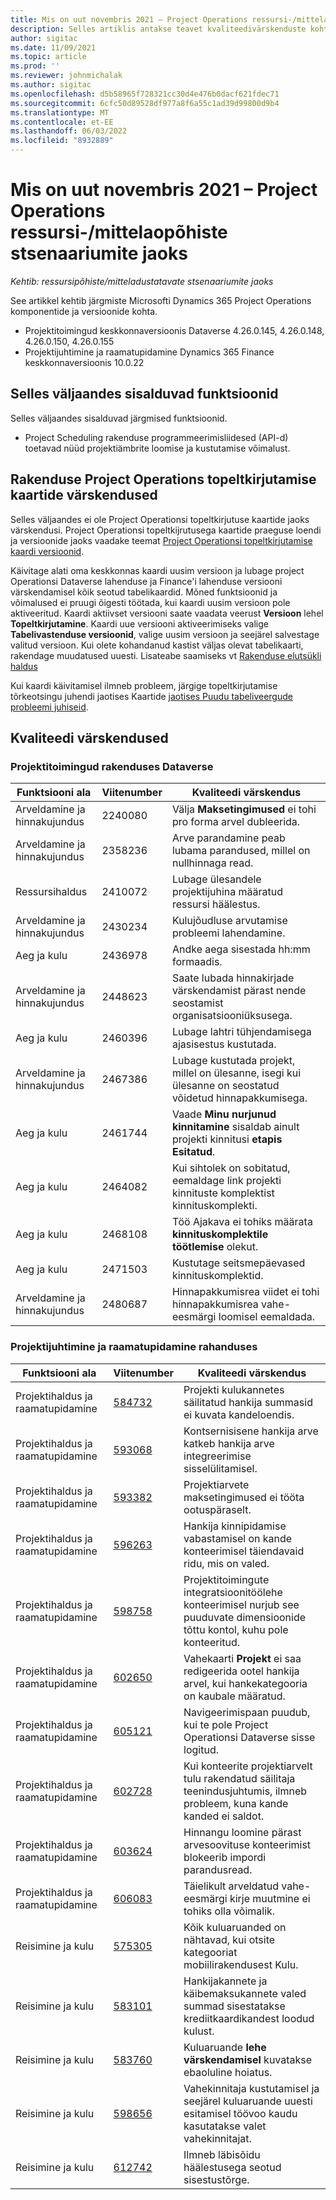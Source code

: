 ```yaml
---
title: Mis on uut novembris 2021 – Project Operations ressursi-/mittelaopõhiste stsenaariumite jaoks
description: Selles artiklis antakse teavet kvaliteedivärskenduste kohta, mis on saadaval project Operationsi 2021. aasta novembri väljaandes ressursi-/ladustamata põhistsenaariumide jaoks.
author: sigitac
ms.date: 11/09/2021
ms.topic: article
ms.prod: ''
ms.reviewer: johnmichalak
ms.author: sigitac
ms.openlocfilehash: d5b58965f728321cc30d4e476b0dacf621fdec71
ms.sourcegitcommit: 6cfc50d89528df977a8f6a55c1ad39d99800d9b4
ms.translationtype: MT
ms.contentlocale: et-EE
ms.lasthandoff: 06/03/2022
ms.locfileid: "8932889"
---
```

# <a name="whats-new-november-2021---project-operations-for-resourcenon-stocked-based-scenarios"></a>Mis on uut novembris 2021 – Project Operations ressursi-/mittelaopõhiste stsenaariumite jaoks

*Kehtib: ressursipõhiste/mitteladustatavate stsenaariumite jaoks*

See artikkel kehtib järgmiste Microsofti Dynamics 365 Project Operations komponentide ja versioonide kohta.

- Projektitoimingud keskkonnaversioonis Dataverse 4.26.0.145, 4.26.0.148, 4.26.0.150, 4.26.0.155
- Projektijuhtimine ja raamatupidamine Dynamics 365 Finance keskkonnaversioonis 10.0.22

## <a name="features-included-in-this-release"></a>Selles väljaandes sisalduvad funktsioonid

Selles väljaandes sisalduvad järgmised funktsioonid.

- Project Scheduling rakenduse programmeerimisliidesed (API-d) toetavad nüüd projektiämbrite loomise ja kustutamise võimalust.

## <a name="project-operations-dual-write-maps-updates"></a>Rakenduse Project Operations topeltkirjutamise kaartide värskendused

Selles väljaandes ei ole Project Operationsi topeltkirjutuse kaartide jaoks värskendusi. Project Operationsi topeltkijrutusega kaartide praeguse loendi ja versioonide jaoks vaadake teemat [Project Operationsi topeltkirjutamise kaardi versioonid](/dynamics365/project-operations/environment/resource-dual-write-maps).

Käivitage alati oma keskkonnas kaardi uusim versioon ja lubage project Operationsi Dataverse lahenduse ja Finance'i lahenduse versiooni värskendamisel kõik seotud tabelikaardid. Mõned funktsioonid ja võimalused ei pruugi õigesti töötada, kui kaardi uusim versioon pole aktiveeritud. Kaardi aktiivset versiooni saate vaadata veerust **Versioon** lehel **Topeltkirjutamine**. Kaardi uue versiooni aktiveerimiseks valige **Tabelivastenduse versioonid**, valige uusim versioon ja seejärel salvestage valitud versioon. Kui olete kohandanud kastist väljas olevat tabelikaarti, rakendage muudatused uuesti. Lisateabe saamiseks vt [Rakenduse elutsükli haldus](/dynamics365/fin-ops-core/dev-itpro/data-entities/dual-write/app-lifecycle-management)

Kui kaardi käivitamisel ilmneb probleem, järgige topeltkirjutamise tõrkeotsingu juhendi jaotises Kaartide [jaotises Puudu tabeliveergude probleemi juhiseid](/dynamics365/fin-ops-core/dev-itpro/data-entities/dual-write/dual-write-troubleshooting-finops-upgrades#missing-table-columns-issue-on-maps).

## <a name="quality-updates"></a>Kvaliteedi värskendused

### <a name="project-operations-in-dataverse"></a>Projektitoimingud rakenduses Dataverse

| Funktsiooni ala | Viitenumber | Kvaliteedi värskendus |
| --- | --- | --- |
| Arveldamine ja hinnakujundus | 2240080 | Välja **Maksetingimused** ei tohi pro forma arvel dubleerida. |
| Arveldamine ja hinnakujundus | 2358236 | Arve parandamine peab lubama parandused, millel on nullhinnaga read. |
| Ressursihaldus | 2410072 | Lubage ülesandele projektijuhina määratud ressursi häälestus. |
| Arveldamine ja hinnakujundus | 2430234 | Kulujõudluse arvutamise probleemi lahendamine. |
| Aeg ja kulu | 2436978 | Andke aega sisestada hh:mm formaadis. |
| Arveldamine ja hinnakujundus | 2448623 | Saate lubada hinnakirjade värskendamist pärast nende seostamist organisatsiooniüksusega. |
| Aeg ja kulu | 2460396 | Lubage lahtri tühjendamisega ajasisestus kustutada. |
| Arveldamine ja hinnakujundus | 2467386 | Lubage kustutada projekt, millel on ülesanne, isegi kui ülesanne on seostatud võidetud hinnapakkumisega. |
| Aeg ja kulu | 2461744 | Vaade **Minu nurjunud kinnitamine** sisaldab ainult projekti kinnitusi **etapis Esitatud**. |
| Aeg ja kulu | 2464082 | Kui sihtolek on sobitatud, eemaldage link projekti kinnituste komplektist kinnituskomplekti. |
| Aeg ja kulu | 2468108 | Töö Ajakava ei tohiks määrata **kinnituskomplektile töötlemise** olekut. |
| Aeg ja kulu | 2471503 | Kustutage seitsmepäevased kinnituskomplektid. |
| Arveldamine ja hinnakujundus | 2480687 | Hinnapakkumisrea viidet ei tohi hinnapakkumisrea vahe-eesmärgi loomisel eemaldada. |

### <a name="project-management-and-accounting-in-finance"></a>Projektijuhtimine ja raamatupidamine rahanduses

| Funktsiooni ala | Viitenumber | Kvaliteedi värskendus |
| --- | --- | --- |
| Projektihaldus ja raamatupidamine | [584732](https://fix.lcs.dynamics.com/Issue/Details/?bugId=584732) | Projekti kulukannetes säilitatud hankija summasid ei kuvata kandeloendis. |
| Projektihaldus ja raamatupidamine | [593068](https://fix.lcs.dynamics.com/Issue/Details/?bugId=593068) | Kontsernisisene hankija arve katkeb hankija arve integreerimise sisselülitamisel. |
| Projektihaldus ja raamatupidamine | [593382](https://fix.lcs.dynamics.com/Issue/Details/?bugId=593382) | Projektiarvete maksetingimused ei tööta ootuspäraselt. |
| Projektihaldus ja raamatupidamine | [596263](https://fix.lcs.dynamics.com/Issue/Details/?bugId=596263) | Hankija kinnipidamise vabastamisel on kande konteerimisel täiendavaid ridu, mis on valed. |
| Projektihaldus ja raamatupidamine | [598758](https://fix.lcs.dynamics.com/Issue/Details/?bugId=598758) | Projektitoimingute integratsioonitöölehe konteerimisel nurjub see puuduvate dimensioonide tõttu kontol, kuhu pole konteeritud. |
| Projektihaldus ja raamatupidamine | [602650](https://fix.lcs.dynamics.com/Issue/Details/?bugId=602650) | Vahekaarti **Projekt** ei saa redigeerida ootel hankija arvel, kui hankekategooria on kaubale määratud. |
| Projektihaldus ja raamatupidamine | [605121](https://fix.lcs.dynamics.com/Issue/Details/?bugId=605121) | Navigeerimispaan puudub, kui te pole Project Operationsi Dataverse sisse logitud. |
| Projektihaldus ja raamatupidamine | [602728](https://fix.lcs.dynamics.com/Issue/Details/?bugId=602728) | Kui konteerite projektiarvelt tulu rakendatud säilitaja teenindusjuhtumis, ilmneb probleem, kuna kande kanded ei saldot. |
| Projektihaldus ja raamatupidamine | [603624](https://fix.lcs.dynamics.com/Issue/Details/?bugId=603624) | Hinnangu loomine pärast arvesoovituse konteerimist blokeerib impordi parandusread. |
| Projektihaldus ja raamatupidamine | [606083](https://fix.lcs.dynamics.com/Issue/Details/?bugId=606083) | Täielikult arveldatud vahe-eesmärgi kirje muutmine ei tohiks olla võimalik. |
| Reisimine ja kulu | [575305](https://fix.lcs.dynamics.com/Issue/Details/?bugId=575305) | Kõik kuluaruanded on nähtavad, kui otsite kategooriat mobiilirakendusest Kulu. |
| Reisimine ja kulu | [583101](https://fix.lcs.dynamics.com/Issue/Details/?bugId=583101) | Hankijakannete ja käibemaksukannete valed summad sisestatakse krediitkaardikandest loodud kulust. |
| Reisimine ja kulu | [583760](https://fix.lcs.dynamics.com/Issue/Details/?bugId=583760) | Kuluaruande **lehe värskendamisel** kuvatakse ebaoluline hoiatus. |
| Reisimine ja kulu | [598656](https://fix.lcs.dynamics.com/Issue/Details/?bugId=598656) | Vahekinnitaja kustutamisel ja seejärel kuluaruande uuesti esitamisel töövoo kaudu kasutatakse valet vahekinnitajat. |
| Reisimine ja kulu | [612742](https://fix.lcs.dynamics.com/Issue/Details/?bugId=612742) | Ilmneb läbisõidu häälestusega seotud sisestustõrge. |
